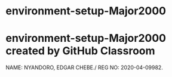 # environment-setup-Major2000
# environment-setup-Major2000 created by GitHub Classroom

NAME: NYANDORO, EDGAR CHEBE./
REG NO: 2020-04-09982.
